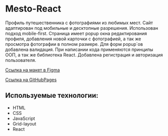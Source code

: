 # Mesto-React

Профиль путешественника с фотографиями из любимых мест. Сайт адаптирован под мобильные и десктопные разрешения. Использован подход mobile-first. Страница имеет popup окна редактирования профиля, добавления новой карточки с фотографией, а так же просмотра фотографии в полном размере. Для форм popup`ов добавлена валидация. При написании кода применяются принципы ООП, а так же библиотека React. Добавлена регистрация и авторизация пользователя.

[Ссылка на макет в Figma](https://www.figma.com/file/Bn4RbhQwBdQr5SyIvVQDhJ/JavaScript.-Sprint-4-Copy?node-id=0%3A1)

[Ссылка на GitHubPages](https://mslp.github.io/react-mesto-auth/)

## Используемые технологии:

* HTML
* CSS
* JavaScript
* Grid-layout
* React
